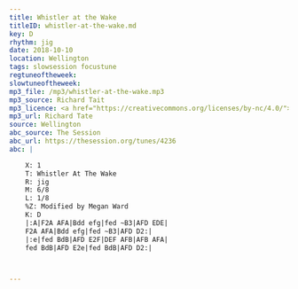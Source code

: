 ```yaml
---
title: Whistler at the Wake
titleID: whistler-at-the-wake.md
key: D
rhythm: jig
date: 2018-10-10
location: Wellington
tags: slowsession focustune
regtuneoftheweek:
slowtuneoftheweek:
mp3_file: /mp3/whistler-at-the-wake.mp3
mp3_source: Richard Tait
mp3_licence: <a href="https://creativecommons.org/licenses/by-nc/4.0/">CC-BY-NC-4.0</a>
mp3_url: Richard Tate
source: Wellington
abc_source: The Session
abc_url: https://thesession.org/tunes/4236
abc: |

    X: 1
    T: Whistler At The Wake
    R: jig
    M: 6/8
    L: 1/8
    %Z: Modified by Megan Ward
    K: D
    |:A|F2A AFA|Bdd efg|fed ~B3|AFD EDE|
    F2A AFA|Bdd efg|fed ~B3|AFD D2:|
    |:e|fed BdB|AFD E2F|DEF AFB|AFB AFA|
    fed BdB|AFD E2e|fed BdB|AFD D2:|



---
```

